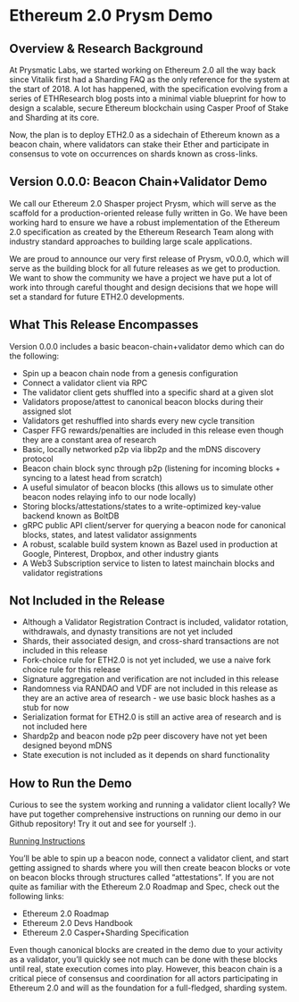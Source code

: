 # Ethereum 2.0 Prysm Demo

## Overview & Research Background

At Prysmatic Labs, we started working on Ethereum 2.0 all the way back since Vitalik first had a Sharding FAQ as the only reference for the system at the start of 2018. A lot has happened, with the specification evolving from a series of ETHResearch blog posts into a minimal viable blueprint for how to design a scalable, secure Ethereum blockchain using Casper Proof of Stake and Sharding at its core.

Now, the plan is to deploy ETH2.0 as a sidechain of Ethereum known as a beacon chain, where validators can stake their Ether and participate in consensus to vote on occurrences on shards known as cross-links.

## Version 0.0.0: Beacon Chain+Validator Demo

We call our Ethereum 2.0 Shasper project Prysm, which will serve as the scaffold for a production-oriented release fully written in Go. We have been working hard to ensure we have a robust implementation of the Ethereum 2.0 specification as created by the Ethereum Research Team along with industry standard approaches to building large scale applications.

We are proud to announce our very first release of Prysm, v0.0.0, which will serve as the building block for all future releases as we get to production. We want to show the community we have a project we have put a lot of work into through careful thought and design decisions that we hope will set a standard for future ETH2.0 developments.

## What This Release Encompasses

Version 0.0.0 includes a basic beacon-chain+validator demo which can do the following:

- Spin up a beacon chain node from a genesis configuration
- Connect a validator client via RPC
- The validator client gets shuffled into a specific shard at a given slot
- Validators propose/attest to canonical beacon blocks during their assigned slot
- Validators get reshuffled into shards every new cycle transition
- Casper FFG rewards/penalties are included in this release even though they are a constant area of research
- Basic, locally networked p2p via libp2p and the mDNS discovery protocol
- Beacon chain block sync through p2p (listening for incoming blocks + syncing to a latest head from scratch)
- A useful simulator of beacon blocks (this allows us to simulate other beacon nodes relaying info to our node locally)
- Storing blocks/attestations/states to a write-optimized key-value backend known as BoltDB
- gRPC public API client/server for querying a beacon node for canonical blocks, states, and latest validator assignments
- A robust, scalable build system known as Bazel used in production at Google, Pinterest, Dropbox, and other industry giants
- A Web3 Subscription service to listen to latest mainchain blocks and validator registrations

## Not Included in the Release

- Although a Validator Registration Contract is included, validator rotation, withdrawals, and dynasty transitions are not yet included
- Shards, their associated design, and cross-shard transactions are not included in this release
- Fork-choice rule for ETH2.0 is not yet included, we use a naive fork choice rule for this release
- Signature aggregation and verification are not included in this release
- Randomness via RANDAO and VDF are not included in this release as they are an active area of research - we use basic block hashes as a stub for now
- Serialization format for ETH2.0 is still an active area of research and is not included here
- Shardp2p and beacon node p2p peer discovery have not yet been designed beyond mDNS
- State execution is not included as it depends on shard functionality

## How to Run the Demo

Curious to see the system working and running a validator client locally? We have put together comprehensive instructions on running our demo in our Github repository! Try it out and see for yourself :). 

[Running Instructions](https://github.com/prysmaticlabs/prysm/blob/master/README.md#instructions)

You’ll be able to spin up a beacon node, connect a validator client, and start getting assigned to shards where you will then create beacon blocks or vote on beacon blocks through structures called “attestations”. If you are not quite as familiar with the Ethereum 2.0 Roadmap and Spec, check out the following links:

- Ethereum 2.0 Roadmap
- Ethereum 2.0 Devs Handbook
- Ethereum 2.0 Casper+Sharding Specification

Even though canonical blocks are created in the demo due to your activity as a validator, you’ll quickly see not much can be done with these blocks until real, state execution comes into play. However, this beacon chain is a critical piece of consensus and coordination for all actors participating in Ethereum 2.0 and will as the foundation for a full-fledged, sharding system. 

